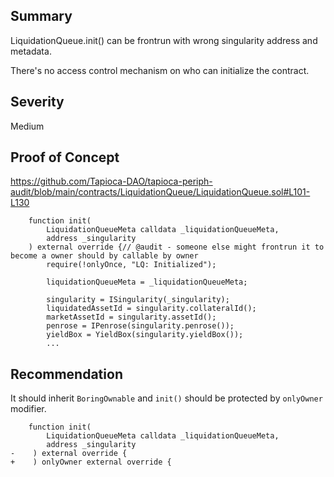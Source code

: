 ## Summary
LiquidationQueue.init() can be frontrun with wrong singularity address and metadata.

There's no access control mechanism on who can initialize the contract.

## Severity

Medium

## Proof of Concept 
https://github.com/Tapioca-DAO/tapioca-periph-audit/blob/main/contracts/LiquidationQueue/LiquidationQueue.sol#L101-L130

```solidity
    function init(
        LiquidationQueueMeta calldata _liquidationQueueMeta,
        address _singularity
    ) external override {// @audit - someone else might frontrun it to become a owner should by callable by owner
        require(!onlyOnce, "LQ: Initialized");

        liquidationQueueMeta = _liquidationQueueMeta;

        singularity = ISingularity(_singularity);
        liquidatedAssetId = singularity.collateralId();
        marketAssetId = singularity.assetId();
        penrose = IPenrose(singularity.penrose());
        yieldBox = YieldBox(singularity.yieldBox());
        ...
```

## Recommendation
It should inherit `BoringOwnable` and `init()` should be protected by `onlyOwner` modifier.

```solidity
    function init(
        LiquidationQueueMeta calldata _liquidationQueueMeta,
        address _singularity
-    ) external override {
+    ) onlyOwner external override {
```